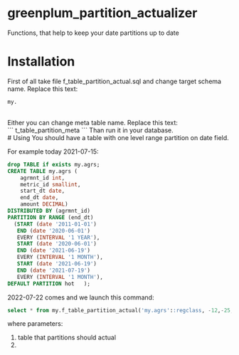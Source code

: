 # greenplum_partition_actualizer
Functions, that help to keep your date partitions up to date
# Installation
First of all take file f_table_partition_actual.sql and change target schema name. Replace this text:<br>
```
my.
```
<br>
Either you can change meta table name. Replace this text:<br>
```
t_table_partition_meta
```
Than run it in your database.
<br>
# Using
You should have a table with one level range partition on date field.

For example today 2021-07-15:
``` sql
drop TABLE if exists my.agrs;
CREATE TABLE my.agrs (
	agrmnt_id int,
	metric_id smallint,
	start_dt date,
	end_dt date,
	amount DECIMAL) 
DISTRIBUTED BY (agrmnt_id)
PARTITION BY RANGE (end_dt)
  (START (date '2011-01-01')
   END (date '2020-06-01')
   EVERY (INTERVAL '1 YEAR'),
   START (date '2020-06-01')
   END (date '2021-06-19')
   EVERY (INTERVAL '1 MONTH'),
   START (date '2021-06-19')
   END (date '2021-07-19')
   EVERY (INTERVAL '1 MONTH'),
DEFAULT PARTITION hot   );
```

2022-07-22 comes and we launch this command:
``` sql
select * from my.f_table_partition_actual('my.agrs'::regclass, -12,-25,5);
```
where parameters:<br>
1. table that partitions should actual<br>
2. 
